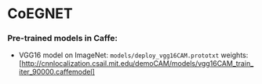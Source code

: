 # CoEGNET
### Pre-trained models in Caffe:
* VGG16 model on ImageNet: ```models/deploy_vgg16CAM.prototxt``` weights:[http://cnnlocalization.csail.mit.edu/demoCAM/models/vgg16CAM_train_iter_90000.caffemodel]

